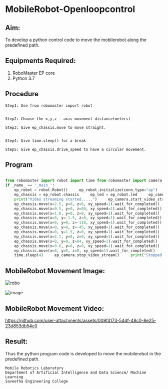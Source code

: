 # MobileRobot-Openloopcontrol
## Aim:

To develop a python control code to move the mobilerobot along the predefined path.

## Equipments Required:
1. RoboMaster EP core
2. Python 3.7

## Procedure

```
Step1: Use from robomaster import robot


Step2: Choose the x,y,z - axis movement distance(meters)

Step3: Give ep_chassis.move to move straight.


Step4: Give time.sleep() for a break

Step5: Give ep_chassis.drive_speed to have a circular movement.
```

## Program
```python

from robomaster import robot import time from robomaster import camera
if _name_ == '_main_':
    ep_robot = robot.Robot()     ep_robot.initialize(conn_type="ap")
    ep_chassis = ep_robot.chassis     ep_led = ep_robot.led     ep_camera = ep_robot.camera
    print("Video streaming started.....")     ep_camera.start_video_stream(display=True, resolution = camera.STREAM
    ep_chassis.move(x=2.5, y=0, z=0, xy_speed=1).wait_for_completed()     ep_led.set_led(comp = "all",r=0,g=255,b=255,effect="on")
    ep_chassis.move(x=0.5, y=0, z=80, xy_speed=1).wait_for_completed()     ep_led.set_led(comp = "all",r=255,g=100,b=0,effect="on")
    ep_chassis.move(x=1.0, y=0, z=0, xy_speed=1).wait_for_completed()     ep_led.set_led(comp = "all",r=150,g=150,b=150,effect="on")
    ep_chassis.move(x=0, y=-1.5, z=0, xy_speed=1).wait_for_completed()     ep_led.set_led(comp = "all",r=150,g=150,b=150,effect="on")
    ep_chassis.move(x=0, y=0, z=-118, xy_speed=1).wait_for_completed()     ep_led.set_led(comp = "all",r=150,g=150,b=150,effect="on")         ep_chassis.move(x=-1.6, y=0, z=0, xy_speed=1).wait_for_completed()     ep_led.set_led(comp = "all",r=150,g=150,b=150,effect="on")     
    ep_chassis.move(x=0, y=0, z=-45, xy_speed=1).wait_for_completed()     ep_led.set_led(comp = "all",r=150,g=150,b=150,effect="on")     
    ep_chassis.move(x=0, y=1.5, z=0, xy_speed=1).wait_for_completed()     ep_led.set_led(comp = "all",r=150,g=150,b=150,effect="on")
    ep_chassis.move(x=2.1, y=0, z=0, xy_speed=1).wait_for_completed()     ep_led.set_led(comp = "all",r=150,g=150,b=150,effect="on")
    ep_chassis.move(x=0, y=0, z=84, xy_speed=1).wait_for_completed()     ep_led.set_led(comp = "all",r=150,g=150,b=150,effect="on")
    ep_chassis.move(x=0.6, y=0, z=0, xy_speed=1).wait_for_completed()     ep_led.set_led(comp = "all",r=150,g=150,b=150,effect="on")
    ep_chassis.move(x=0, y=0, z=0, xy_speed=1).wait_for_completed()     ep_led.set_led(comp = "all",r=150,g=150,b=150,effect="on")
    time.sleep(4)     ep_camera.stop_video_stream()     print("Stopped video streaming.....")     ep_robot.close()

```

## MobileRobot Movement Image:

![robo](./img/robomaster.png)



![image](https://github.com/user-attachments/assets/1df3432e-38f3-4a9e-80c3-bcce356134e6)


## MobileRobot Movement Video:




https://github.com/user-attachments/assets/009f4173-54df-48c0-8e25-23d853db54c0





## Result:
Thus the python program code is developed to move the mobilerobot in the predefined path.


```
Mobile Robotics Laboratory
Department of Artificial Intelligence and Data Science/ Machine Learning
Saveetha Engineering College
```
